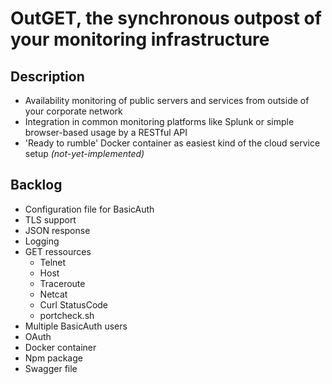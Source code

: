 # OutGET, the synchronous outpost of your monitoring infrastructure

## Description
- Availability monitoring of public servers and services from outside of your corporate network
- Integration in common monitoring platforms like Splunk or simple browser-based usage by a RESTful API
- 'Ready to rumble' Docker container as easiest kind of the cloud service setup *(not-yet-implemented)*

## Backlog
- Configuration file for BasicAuth
- TLS support
- JSON response
- Logging
- GET ressources
    - Telnet
    - Host
    - Traceroute
    - Netcat
    - Curl StatusCode
    - portcheck.sh
- Multiple BasicAuth users
- OAuth
- Docker container
- Npm package
- Swagger file
